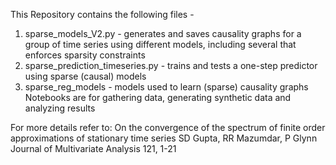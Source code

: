 This Repository contains the following files - 
1. sparse_models_V2.py - generates and saves causality graphs for a group of time series using  different models, including several that enforces sparsity constraints
2. sparse_prediction_timeseries.py - trains and tests a one-step predictor using sparse (causal) models
3. sparse_reg_models - models used to learn (sparse) causality graphs
Notebooks are for gathering data, generating synthetic data and analyzing results

For more details refer to:
 On the convergence of the spectrum of finite order approximations of stationary time series
SD Gupta, RR Mazumdar, P Glynn
Journal of Multivariate Analysis 121, 1-21